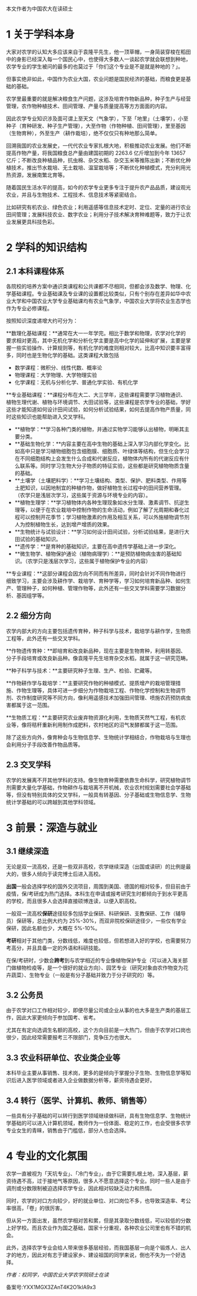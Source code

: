 本文作者为中国农大在读硕士

# 1 关于学科本身

大家对农学的认知大多应该来自于袁隆平先生，他一顶草帽，一身简装穿梭在稻田中的身影已经深入每一个国民心中，也使得大多数人一谈起农学就会联想到种地，农学专业的学生被问的最多的也莫过于「你们这个专业是不是就是种地的？」。

但事实绝非如此，中国作为农业大国，农业问题是国民经济的基础，而粮食更是基础的基础。

农学里最重要的就是解决粮食生产问题，这涉及培育作物新品种，种子生产与经营管理，农作物种植技术、田间管理、产量与质量提高等方方面面的内容。

因此农学专业知识涉及面可谓上至天文（气象学），下至「地里」（土壤学），小至种子（育种研发、种子生产管理），大至作物（作物种植、田间管理），里至基因（生物育种），外至生产（耕作栽培），绝不仅仅只有种地那么简单。

回溯我国的农业发展史，一代代农业专家扎根大地，积极推动农业发展。他们不断提高作物产量，将我国粮食总产量由建国初期的 2263.6 亿斤增加到今年 13657 亿斤；不断改良种植品种，抗虫棉、杂交水稻、杂交玉米等推陈出新；不断优化种植技术，推出节水栽培、无土栽培、温室栽培等；不断优化种植模式，充分利用光热资源，发展南繁北育等。

随着国民生活水平的提高，如今的农学专业更多专注于提升农产品品质，建设观光农业，并且与生物技术、工程技术、信息技术等紧密结合。

比如研究有机农业、绿色农业；利用遥感等信息技术定时、定位、定量的进行农业田间管理；发展科技农业、数字农业；利用分子技术解决育种难题等，致力于让农业发展更具科技色彩。

# 2 学科的知识结构

## 2.1 本科课程体系

各院校的培养方案中通识类课程和公共课都不尽相同，但都会涉及数学、物理、化学基础课程。专业基础课及专业课的设置都比较类似，只有个别存在差异如华中农业大学和中国农业大学专业基础课均有农业气象学，中国农业大学将农业生态学也作为专业必修课程。

按照知识深度递增大约可分为：

**数理化基础课程：**通常在大一一年学完。相比于数学和物理，农学对化学的要求相对更高，其中无机化学和分析化学主要是高中化学的延伸和扩展，主要是掌握一些实验操作、计算规则等，有机化学的难度则相对较大，比高中知识要丰富得多，同时也是生物化学的基础。这类课程大致包括

- 数学课程：微积分、线性代数、概率论
- 物理课程：大学物理、大学物理实验
- 化学课程：无机与分析化学、普通化学实验、有机化学

**专业基础课程：**课程分布在大二、大三学年，这些课程需要学习植物通识、植物生理代谢、植物与环境调节、大田试验等，这些课程是农学专业的基础，学好这些才能知道如何设计田间试验，如何分析试验结果，如何去提高作物产质量，同时这些知识也能帮助进入交叉学科。

- **植物学：**学习各种门类的植物，并通过实物学习能够认出植物，明晰其主要分类。
- **基础生物化学：**内容主要在高中生物的基础上深入学习内部化学变化。比如高中只是学习植物细胞包含细胞膜、细胞质、叶绿体等结构，但生化会学习在不同细胞结构上会发生什么合成和代谢反应，植物体内所有的代谢反应有什么联系等。同时学习生物大分子物质的特征实验，这些都是研究植物物质含量的基础。
- **土壤学（土壤肥料学）：**学习土壤结构、类型、保护、肥料类型、作用等土肥知识，以因地制宜的种植作物，做好植物生长过程中的田间营养管理。（农学只是浅层次学习，这些属于资源与环境专业的内容）。
- **植物生理学：**学习植物体内各种生理现象如水分生理、激素调节、抗逆生理等，以便于在农业栽培中控制作物的生命活动，例如了解了光周期和春化过程可以控制开花季节；学习植物激素的作用及相互关系，可以外施植物调节剂人为控制植物生长，达到增产增质的效果。
- **生物统计与试验设计：**学习如何设计田间试验，分析试验结果，是进行大田试验的基础知识。
- **遗传学：**是育种的基础知识，主要在高中遗传学基础上进一步深化。
- **微生物学、植物保护通论（植物病理学）：**是预防植物病虫害的基础知识。（农学只是浅层次学习，这些属于植物保护专业的内容）

**专业课程：**这部分课程会因方向不同而有所差异，同时会针对不同作物进行细致学习，主要会涉及耕作学、栽培学、育种学等，学习如何培育新品种、如何生产、管理种子，如何种植、管理作物等，此外还有一些交叉学科需要学习数据分析、基因组学等。

## 2.2 细分方向

农学内部大的方向主要包括遗传育种，种子科学与技术，栽培学与耕作学，生物质工程等，此外还有一些交叉学科。

**作物遗传育种：**即培育和改良新品种，现在主要是生物育种，利用转基因、分子手段培育或改良新品种。像袁隆平先生培育杂交水稻，就属于这一研究范畴。

**种子科学与技术：**主要研究种子生理、生产、检验、贮藏等。

**作物耕作学与栽培学：**主要研究作物的种植模式、提质增产的栽培管理措施、作物生理等，具体可进一步细分为作物栽培工程、作物化学控制和生物调节剂、农作制度研究等不同方向，像利用遥感技术加强田间管理、喷施农药预防病虫害都属于这一范围。

**生物质工程：**主要研究农业废弃物资源化利用，生物质天然气工程，有机农业等，像将秸秆重新利用制作成肥料，农村地区的沼气发酵都属于这一范围。

除了这些方向外，像育种会与生物信息学、生物统计学相结合，作物栽培与生理也会利用分子手段改善作物品质等。

## **2.3 交叉学科**

农学的发展离不开其他学科的支持。像生物育种需要依靠生命科学，研究植物调节剂需要大量化学基础，作物耕作与栽培离不开机械，农业农村规划需要社会学基础等，但没有特别具体的交叉学科，一般具有转基因、分子基础或生物信息学、生物统计学基础的可以跨越到其他学科领域。

# 3 前景：深造与就业

## 3.1 继续深造

无论是双一流高校，还是一些双非高校，农学继续深造（出国或读研）的比例是最大的，很多人倾向于读完博士后进入高校。

**出国**一般会选择学校的国外交流项目，周围到美国、德国的相对较多，但目前由于疫情，保/考研成为热门选择。本科生在申请或报考研究生时都倾向于到水平更高的学校，而且很多人会选择直接硕博连读，以便入职高校。

一般双一流高校**保研**途径较多包括学业保研、科研保研、支教保研、工作（辅导员）保研等，总比例大约为 25\%-30\%，而双非院校保研途径少，一些仅有学业保研，因此名额也少，大概在 5\%-10\%。

**考研**相对于其他门类，分数线低，难度也较低，但若想进入好的学校，也需要努力考高分，并且具备一定的外语和科研技能。

在保/考研时，少数会**跨考**到与农学相近的专业像植物保护专业（可以进入海关部门做植物检疫等，是一个很好的就业方向）、园艺专业（研究对象由农作物变为花卉蔬菜）、生物专业（一般是有分子基础并致力于分子研究的）等。

## 3.2 公务员

由于农学对口工作相对较少，即便尽量公司或企业从事的也大多是生产类的基层工作，因此大家更倾向于参加国考、省考。

尤其在有定向选调生名额的高校，这个方向目前是一大热门，但由于农学对口岗也很少，因此经常需要报考三不限部门，竞争压力也很大。

## 3.3 农业科研单位、农业类企业等

本科毕业主要从事销售、技术岗，更多的是倾向于掌握分子生物、生物信息学等知识后进入医学领域或者进入企业做数据分析等，薪资待遇会更好。

## 3.4 转行（医学、计算机、教师、销售等）

一些具有分子基础的可以转行到医学领域继续做科研，具有生物信息学、生物统计学基础的可以进入计算机领域，教师作为一份体面、稳定的工作，也会受很多农学专业女生的青睐，销售由于门槛低，部分人也会选择。

# 4 专业的文化氛围

农学一直被视为「天坑专业」、「冷门专业」，由于它需要扎根土地，深入基层，薪资待遇不高，过于接地气等原因，很多人不愿意选择这个专业。同时一些人是由于调剂或分数限制被迫选择农学专业，因此相对较缺乏动力和热情。

同时，农学的对口方向较少，好的就业单位、对口岗位不多，也导致深造率、考公率很高，「卷」的很厉害。

但从另一方面出发，虽然农学相对苦和累，但是其录取分数线低，可以较低的分数上好学校。而且农业作为国之基础，国家十分重视，各种农业公司里也有不错的机会。

此外，选择农学专业会给人带来很多基层经验，而我国基层一向是个锻炼人、出人才的地方，因此对有志于建设家乡、建设祖国的同学来说，倒也不失为一个好选择。

_作者：权同学，中国农业大学农学院硕士在读_

备案号:YXX1MGX3ZAnT4K2O1kIA9x3
